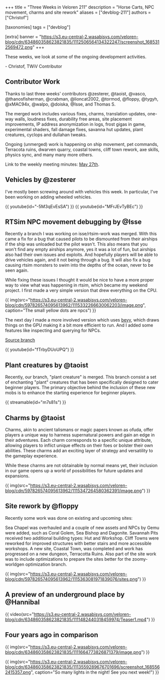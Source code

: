 +++
title = "Three Weeks in Veloren 211"
description = "Horse Carts, NPC movement, charms and site rework"
aliases = ["devblog-211"]
authors = ["Christof"]

[taxonomies]
tags = ["devblog"]

[extra]
banner = "https://s3.eu-central-2.wasabisys.com/veloren-blog/cdn/634860358623821835/1112506564134322247/screenshot_1685312569472.png"
+++

These weeks, we look at some of the ongoing development activities.

\- Christof, TWiV Contributor

## Contributor Work

Thanks to last three weeks' contributors @zesterer, @taoist, @vasco, @thanosfisherman, @crabman, @lioncat2002,
@tormod, @floppy, @tygyh, @xMAC94x, @walpo, @doiska, @Isse, and Thomas S.

The merged work includes various fixes, charms, translation updates, one-way walls, loudness fixes, durability free areas, site placement improvements, IP address anonymization in logs, frost gigas in game, experimental shaders, fall damage fixes, savanna hut updates, plant creatures, cyclops and dullahan tweaks.

Ongoing (unmerged) work is happening on ship movement, pet commands, Terracota ruins, dwarven quarry, coastal towns, cliff town rework, axe skills, physics sync, and many many more others.

Link to the weekly meeting minutes: [May 27th](https://hackmd.io/@veloren/SyxXHOyU3).

## Vehicles by @zesterer

I've mostly been screwing around with vehicles this week. In particular, I've been working on adding wheeled vehicles.

{{ youtube(id="-5M3qEvEsSA") }}
{{ youtube(id="MFrJEvTyBEc") }}

## RTSim NPC movement debugging by @Isse

Recently a branch I was working on isse/rtsim-work was merged. With this came a fix for a bug that caused pilots to be dismounted from their airships if the ship was unloaded but the pilot wasn't. This also means that you won't find any empty airships anymore, yes it was a lot of fun, but airships also had their own issues and exploits. And hopefully players will be able to drive vehicles again, and it not being through a bug. It will also fix a bug causing rtsim monsters to swim into the depths of the ocean, never to be seen again.

While fixing these issues I thought it would be nice to have a more proper way to view what was happening in rtsim, which became my weekend project. I first made a very simple version that drew everything on the CPU.

{{ img(src="https://s3.eu-central-2.wasabisys.com/veloren-blog/cdn/597826574095613962/1115332266630062203/image.png", caption="The small yellow dots are npcs") }}

The next day I made a more involved version which uses [bevy](https://bevyengine.org/), which draws things on the GPU making it a bit more efficient to run. And I added some features like inspecting and querying for NPCs.

[Source branch](https://github.com/IsseW/rtsim-browser)

{{ youtube(id="fTrbyDUoUPQ") }}

## Plant creatures by @taoist

Recently, our branch, "plant creature" is merged. This branch consist a set of enchanting "plant" creatures that has been specifically designed to cater beginner players. The primary objective behind the inclusion of these new mobs is to enhance the starting experience for beginner players.

{{ streamable(id="m7s81s") }}

## Charms by @taoist

Charms, akin to ancient talismans or magic papers known as ofuda, offer players a unique way to harness supernatural powers and gain an edge in their adventures. Each charm corresponds to a specific unique attribute, allowing players to inflict unique effects on their foes or bolster their own abilities. These charms add an exciting layer of strategy and versatility to the gameplay experience.

While these charms are not obtainable by normal means yet, their inclusion in our game opens up a world of possibilities for future updates and expansions.

{{ img(src="https://s3.eu-central-2.wasabisys.com/veloren-blog/cdn/597826574095613962/1115347264580362391/image.png") }}

## Site rework by @floppy

Recently some work was done on existing and upcoming sites:

Sea Chapel was overhauled and a couple of new assets and NPCs by Gemu were added, such as Coral Golem, Sea Bishop and Dagonite.
Savannah Pits received two additional building types: Hut and Workshop.
Cliff Towns were reworked for improved structures with better stairs and more accessible workshops.
A new site, Coastal Town, was completed and work has progressed on a new dungeon, Terracotta Ruins.
Also part of the site work was to include optimizations to prepare the sites better for the zoomy-worldgen optimization branch.

{{ img(src="https://s3.eu-central-2.wasabisys.com/veloren-blog/cdn/597826574095613962/1115363081971839076/sites.png") }}

## A preview of an underground place by @Hannibal

{{ video(src="https://s3.eu-central-2.wasabisys.com/veloren-blog/cdn/634860358623821835/1111482440318459974/Teaser1.mp4") }}

## Four years ago in comparison

{{ img(src="https://s3.eu-central-2.wasabisys.com/veloren-blog/cdn/634860358623821835/1111664773826871379/image.png") }}

{{
  img(src="https://s3.eu-central-2.wasabisys.com/veloren-blog/cdn/634860358623821835/1113559289676701696/screenshot_1685562415357.png",
  caption="So many lights in the night! See you next week!")
}}

